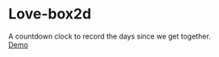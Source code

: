 Love-box2d
==========
A countdown clock to record the days since we get together.  
[Demo](http://love.zhuwenbo.net/)
